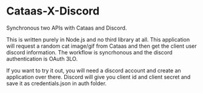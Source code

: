 # Cataas-X-Discord
Synchronous two APIs with Cataas and Discord.

This is written purely in Node.js and no third library at all. This application will request a random cat image/gif from Cataas and then get the client user discord information. The workflow is syncrhonous and the discord authentication is OAuth 3LO.

If you want to try it out, you will need a discord account and create an application over there. Discord will give you client id and client secret and save it as credentials.json in auth folder.
